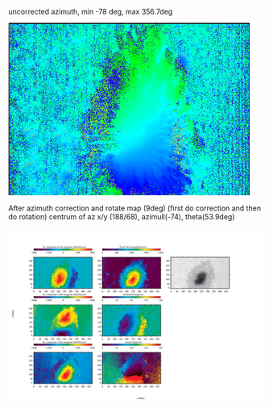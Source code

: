 uncorrected azimuth, min -78 deg, max 356.7deg

![alttext](https://github.com/mbenko908/Inversion/blob/7d28a4bfd61d00073e394f87ebded97eb6f8c1b2/CaI_GRIS/azimuth.png)

After azimuth correction and rotate map (9deg) (first do correction and then do rotation)
centrum of az x/y (188/68), azimull(-74), theta(53.9deg)

![alttext](https://github.com/mbenko908/Inversion/blob/652f1f03fb52087a08285b7dd5be03d0266bda27/CaI_GRIS/extrc.png)
